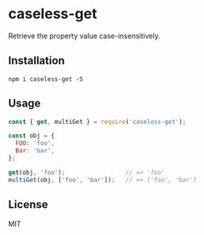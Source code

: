 # caseless-get

Retrieve the property value case-insensitively.

## Installation

```
npm i caseless-get -S
```

## Usage

``` javascript
const { get, multiGet } = require('caseless-get');

const obj = {
  FOO: 'foo',
  Bar: 'bar',
};

get(obj, 'foo');                 // => 'foo'
multiGet(obj, ['foo', 'bar']);   // => ['foo', 'bar']
```

## License

MIT
